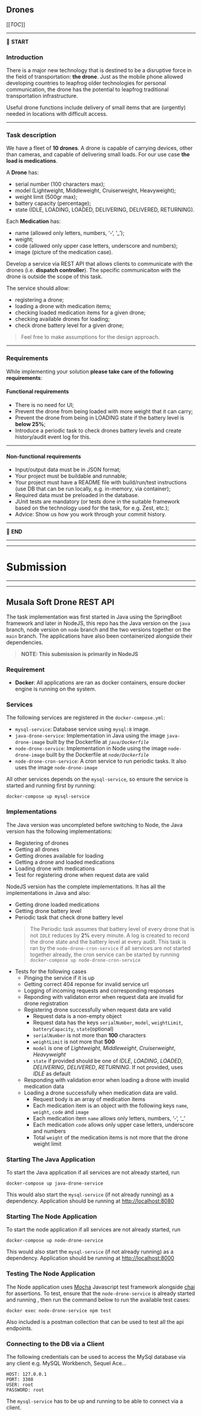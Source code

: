 ## Drones

[[_TOC_]]

---

:scroll: **START**


### Introduction

There is a major new technology that is destined to be a disruptive force in the field of transportation: **the drone**. Just as the mobile phone allowed developing countries to leapfrog older technologies for personal communication, the drone has the potential to leapfrog traditional transportation infrastructure.

Useful drone functions include delivery of small items that are (urgently) needed in locations with difficult access.

---

### Task description

We have a fleet of **10 drones**. A drone is capable of carrying devices, other than cameras, and capable of delivering small loads. For our use case **the load is medications**.

A **Drone** has:
- serial number (100 characters max);
- model (Lightweight, Middleweight, Cruiserweight, Heavyweight);
- weight limit (500gr max);
- battery capacity (percentage);
- state (IDLE, LOADING, LOADED, DELIVERING, DELIVERED, RETURNING).

Each **Medication** has: 
- name (allowed only letters, numbers, ‘-‘, ‘_’);
- weight;
- code (allowed only upper case letters, underscore and numbers);
- image (picture of the medication case).

Develop a service via REST API that allows clients to communicate with the drones (i.e. **dispatch controller**). The specific communicaiton with the drone is outside the scope of this task. 

The service should allow:
- registering a drone;
- loading a drone with medication items;
- checking loaded medication items for a given drone; 
- checking available drones for loading;
- check drone battery level for a given drone;

> Feel free to make assumptions for the design approach. 

---

### Requirements

While implementing your solution **please take care of the following requirements**: 

#### Functional requirements

- There is no need for UI;
- Prevent the drone from being loaded with more weight that it can carry;
- Prevent the drone from being in LOADING state if the battery level is **below 25%**;
- Introduce a periodic task to check drones battery levels and create history/audit event log for this.

---

#### Non-functional requirements

- Input/output data must be in JSON format;
- Your project must be buildable and runnable;
- Your project must have a README file with build/run/test instructions (use DB that can be run locally, e.g. in-memory, via container);
- Required data must be preloaded in the database.
- JUnit tests are mandatory (or tests done in the suitable framework based on the technology used for the task, for e.g. Zest, etc.);
- Advice: Show us how you work through your commit history.

---

:scroll: **END**

---
---
# Submission
---
---

## Musala Soft Drone REST API

The task implementation was first started in Java using the SpringBoot framework and later in NodeJS, this repo has the Java version on the `java` branch, node version on `node` branch and the two versions together on the `main` branch.  The applications have also been containerized alongside their dependencies.

> **NOTE:
This submission is primarily in NodeJS**

### Requirement
- **Docker**: All applications are ran as docker containers, ensure docker engine is running on the system.

### Services
The following services are registered in the `docker-compose.yml`:
- `mysql-service`: Database service using `mysql:8` image.
- `java-drone-service`: Implementation in Java using the image `java-drone-image` built by the Dockerfile at  _`java/Dockerfile`_
- `node-drone-service`: Implementation in Node using the image `node-drone-image` built by the Dockerfile at _`node/Dockerfile`_
- `node-drone-cron-service`: A cron service to run periodic tasks. It also uses the image `node-drone-image`

All other services depends on the `mysql-service`, so ensure the service is started and running first by running:
```
docker-compose up mysql-service
```

### Implementations
The Java version was uncompleted before switching to Node, the Java version has the following implementations:
- Registering of drones
- Getting all drones
- Getting drones available for loading
- Getting a drone and loaded medications
- Loading drone with medications
- Test for registering drone when request data are valid

NodeJS version has the complete implementations. It has all the implementations in Java and also:
- Getting drone loaded medications
- Getting drone battery level
- Periodic task that check drone battery level
  > The Periodic task assumes that battery level of every drone that is not `IDLE` reduces by **2%** every minute. A log is created to record the drone state and the battery level at every audit. This task is ran by the `node-drone-cron-service`
  if all services are not started together already, the cron service can be started by running
  ` docker-compose up node-drone-cron-service `
- Tests for the following cases
    - Pinging the service if it is up
    - Getting correct 404 reponse for invalid service url
    - Logging of incoming requests and corresponding responses
    - Reponding with validaton error when request data are invalid for drone registration
    - Registering drone successfully when request data are valid
        - Request data is a non-empty object
        - Request data has the keys `serialNumber`, `model`, `weightLimit`, `batteryCapacity`, `state`(optional)
        - `serialNumber` is not more than **100** characters
        - `weightLimit` is not more that **500**
        - `model` is one of _Lightweight_, _Middleweight_, _Cruiserweight_, _Heavyweight_
        - `state` if provided should be one of _IDLE_, _LOADING_, _LOADED_, _DELIVERING_, _DELIVERED_, _RETURNING_. If not provided, uses _IDLE_ as default
    - Responding with validation error when loading a drone with invalid medication data
    - Loading a drone successfully when medication data are valid.
        - Request body is an array of medication items
        - Each medication item is an object with the following keys `name`, `weight`, `code` and `image`
        - Each medication item `name` allows only letters, numbers, ‘-‘, ‘_’
        - Each medication `code` allows only upper case letters, underscore and numbers
        - Total `weight` of the medication items is not more that the drone weight limit

### Starting The Java Application
To start the Java application if all services are not already started, run
```
docker-compose up java-drone-service
```
This would also start the `mysql-service` (if not already running) as a dependency.
Application should be running at [http://localhost:8080](localhost::8080)

### Starting The Node Application
To start the node application if all services are not already started, run
```
docker-compose up node-drone-service
```
This would also start the `mysql-service` (if not already running) as a dependency.
Application should be running at [http://localhost:8000](localhost::8000)

### Testing The Node Application
The Node application uses [Mocha](https://mochajs.org) Javascript test framework alongside [chai](https://www.chaijs.com) for assertions. To test, ensure that the `node-drone-service` is already started and running , then run the command below to run the available test cases:
```
docker exec node-drone-service npm test
```

Also included is a postman collection that can be used to test all the api endpoints.

### Connecting to the DB via a Client
The following credentials can be used to access the MySql database via any client e.g. MySQL Workbench, Sequel Ace...
```
HOST: 127.0.0.1
PORT: 3308
USER: root
PASSWORD: root
```
The `mysql-service` has to be up and running to be able to connect via a client.